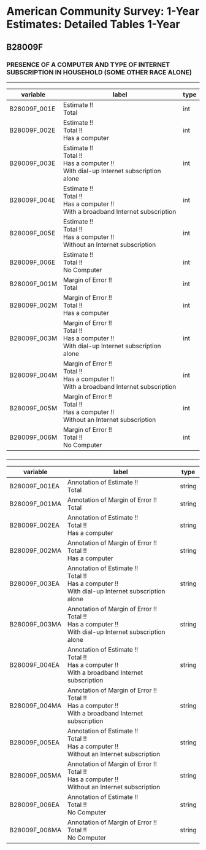 # American Community Survey: 1-Year Estimates: Detailed Tables 1-Year

## B28009F

### PRESENCE OF A COMPUTER AND TYPE OF INTERNET SUBSCRIPTION IN HOUSEHOLD (SOME OTHER RACE ALONE)

___

| variable | label | type |
| ----- | ----- | ----- |
| B28009F_001E | Estimate !!<br>Total | int |
| B28009F_002E | Estimate !!<br>Total !!<br>Has a computer | int |
| B28009F_003E | Estimate !!<br>Total !!<br>Has a computer !!<br>With dial-up Internet subscription alone | int |
| B28009F_004E | Estimate !!<br>Total !!<br>Has a computer !!<br>With a broadband Internet subscription | int |
| B28009F_005E | Estimate !!<br>Total !!<br>Has a computer !!<br>Without an Internet subscription | int |
| B28009F_006E | Estimate !!<br>Total !!<br>No Computer | int |
| B28009F_001M | Margin of Error !!<br>Total | int |
| B28009F_002M | Margin of Error !!<br>Total !!<br>Has a computer | int |
| B28009F_003M | Margin of Error !!<br>Total !!<br>Has a computer !!<br>With dial-up Internet subscription alone | int |
| B28009F_004M | Margin of Error !!<br>Total !!<br>Has a computer !!<br>With a broadband Internet subscription | int |
| B28009F_005M | Margin of Error !!<br>Total !!<br>Has a computer !!<br>Without an Internet subscription | int |
| B28009F_006M | Margin of Error !!<br>Total !!<br>No Computer | int |
### 

___

| variable | label | type |
| ----- | ----- | ----- |
| B28009F_001EA | Annotation of Estimate !!<br>Total | string |
| B28009F_001MA | Annotation of Margin of Error !!<br>Total | string |
| B28009F_002EA | Annotation of Estimate !!<br>Total !!<br>Has a computer | string |
| B28009F_002MA | Annotation of Margin of Error !!<br>Total !!<br>Has a computer | string |
| B28009F_003EA | Annotation of Estimate !!<br>Total !!<br>Has a computer !!<br>With dial-up Internet subscription alone | string |
| B28009F_003MA | Annotation of Margin of Error !!<br>Total !!<br>Has a computer !!<br>With dial-up Internet subscription alone | string |
| B28009F_004EA | Annotation of Estimate !!<br>Total !!<br>Has a computer !!<br>With a broadband Internet subscription | string |
| B28009F_004MA | Annotation of Margin of Error !!<br>Total !!<br>Has a computer !!<br>With a broadband Internet subscription | string |
| B28009F_005EA | Annotation of Estimate !!<br>Total !!<br>Has a computer !!<br>Without an Internet subscription | string |
| B28009F_005MA | Annotation of Margin of Error !!<br>Total !!<br>Has a computer !!<br>Without an Internet subscription | string |
| B28009F_006EA | Annotation of Estimate !!<br>Total !!<br>No Computer | string |
| B28009F_006MA | Annotation of Margin of Error !!<br>Total !!<br>No Computer | string |

